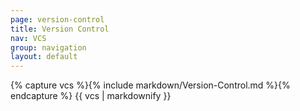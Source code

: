 ```yaml
---
page: version-control
title: Version Control
nav: VCS
group: navigation
layout: default
---
```


<div class="docs-section">
		{% capture vcs %}{% include markdown/Version-Control.md %}{% endcapture %}
		{{ vcs | markdownify }}
</div>